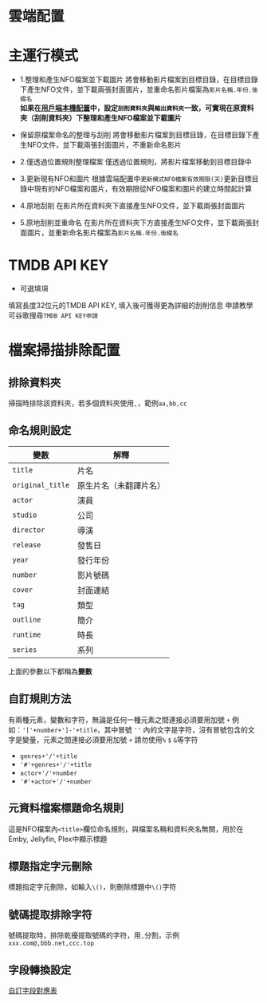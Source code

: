 # 雲端配置

# 主運行模式
* 1.整理和產生NFO檔案並下載圖片
  將會移動影片檔案到目標目錄，在目標目錄下產生NFO文件，並下載兩張封面圖片，並重命名影片檔案為`影片名稱.年份.後綴名`  
  **如果在[用戶端本機配置](/cht/client_configuration.html#資料夾配置)中，設定`刮削資料夾`與`輸出資料夾`一致，可實現在原資料夾（刮削資料夾）下整理和產生NFO檔案並下載圖片**

* 保留原檔案命名的整理与刮削
  將會移動影片檔案到目標目錄，在目標目錄下產生NFO文件，並下載兩張封面圖片，不重新命名影片

* 2.僅透過位置規則整理檔案
  僅透過位置規則，將影片檔案移動到目標目錄中

* 3.更新現有NFO和圖片
  根據雲端配置中`更新模式NFO檔案有效期限(天)`更新目標目錄中現有的NFO檔案和圖片，有效期限從NFO檔案和圖片的建立時間起計算

* 4.原地刮削
  在影片所在資料夾下直接產生NFO文件，並下載兩張封面圖片

* 5.原地刮削並重命名
  在影片所在資料夾下方直接產生NFO文件，並下載兩張封面圖片，並重新命名影片檔案為`影片名稱.年份.後綴名`

# TMDB API KEY
* 可選填項

填寫長度32位元的TMDB API KEY, 填入後可獲得更為詳細的刮削信息
申請教學可谷歌搜尋`TMDB API KEY申請`

# 檔案掃描排除配置
## 排除資料夾
掃描時排除該資料夾，若多個資料夾使用`,`，範例`aa,bb,cc`

## 命名規則設定
| 變數 | 解釋       |
|----|----------|
| `title` | 片名       |
| `original_title` | 原生片名（未翻譯片名） |
| `actor` | 演員       |
| `studio` | 公司       |
| `director` | 導演       |
| `release` | 發售日      |
| `year` | 發行年份     |
| `number` | 影片號碼     |
| `cover` | 封面連結     |
| `tag` | 類型       |
| `outline` | 簡介       |
| `runtime` | 時長       |
| `series` | 系列       |

上面的參數以下都稱為**變數**

## 自訂規則方法
有兩種元素，變數和字符，無論是任何一種元素之間連接必須要用加號 `+`
例如：`'['+number+']-'+title`，其中冒號 `''` 內的文字是字符，沒有冒號包含的文字是變量，元素之間連接必須要用加號 `+`
請勿使用`%` `$` `&`等字符

* `genres+'/'+title`
* `'#'+genres+'/'+title`
* `actor+'/'+number`
* `'#'+actor+'/'+number`

## 元資料檔案標題命名規則
這是NFO檔案內`<title>`欄位命名規則，與檔案名稱和資料夾名無關，用於在Emby, Jellyfin, Plex中顯示標題

## 標題指定字元刪除
標題指定字元刪除，如輸入`\()`，則刪除標題中`\()`字符

## 號碼提取排除字符
號碼提取時，排除乾擾提取號碼的字符，用`,`分割，示例`xxx.com@,bbb.net,ccc.top`

## 字段轉換設定
[自訂字段對應表](/cht/client_configuration.html#自訂欄位對應表)